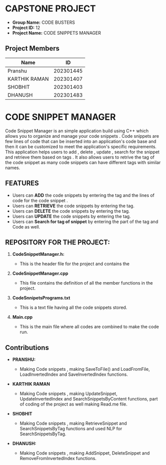 # CAPSTONE PROJECT
- **Group Name:** CODE BUSTERS
- **Project ID:** 12
- **Project Name:** CODE SNIPPETS MANAGER 

## Project Members

| Name                     | ID         |
|--------------------------|------------|
| Pranshu                  | 202301445  |
| KARTHIK RAMAN            | 202301407  |
| SHOBHIT                  | 202301403  |
| DHANUSH                  | 202301483  |

# CODE SNIPPET MANAGER
Code Snippet Manager is an simple application build using C++ which allows you to organize and manage your code snippets . Code snippets are few lines of code that can be inserted into an application's code base and then it can be customized to meet the application's specific requirements.
This application helps users to add , delete , update , search for the snippet and retrieve them based on tags . It also allows users to retrive the tag of the code snippet as many code snippets can have different tags with similar names.

## FEATURES
- Users can **ADD** the code snippets by entering the tag and the lines of code for the code snippet .
- Users can **RETRIEVE** the code snippets by entering the tag.
- Users can **DELETE** the code snippets by entering the tag.
- Users can **UPDATE** the code snippets by entering the tag.
- Users can **Search for tag of snippet** by entering the part of the tag and Code as well.
 
## REPOSITORY FOR THE PROJECT:

1. **CodeSnippetManager.h:** 
   - This is the header file for the project and contains the 

2. **CodeSnippetManager.cpp** 
   - This file contains the definition of all the member functions in the project.

3. **CodeSnnipetsPrograms.txt** 
   - This is a text file having all the code snippets stored.

4. **Main.cpp** 
   - This is the main file where all codes are combined to make the code run.

## Contributions

- **PRANSHU:** 
   - Making Code snippets , making SaveToFile() and  LoadFromFile, LoadInvertedIndex and SaveInvertedIndex functions.

- **KARTHIK RAMAN**
   - Making Code snippets , making UpdateSnippet, UpdateInvertedIndex and SearchSnippetsByContent functions, part of coding of the project as well making Read.me file.

- **SHOBHIT**
   - Making Code snippets , making RetrieveSnippet and SearchSnippetsByTag functions and used NLP for SearchSnippetsByTag.

- **DHANUSH:** 
   - Making Code snippets , making AddSnippet, DeleteSnippet and RemoveFromInvertedIndex functions.
